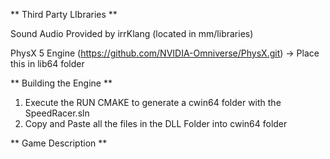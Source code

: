 ** Third Party LIbraries **

Sound Audio Provided by irrKlang (located in mm/libraries)

PhysX 5 Engine (https://github.com/NVIDIA-Omniverse/PhysX.git) -> Place this in lib64 folder

** Building the Engine ** 
1. Execute the RUN CMAKE to generate a cwin64 folder with the SpeedRacer.sln
2. Copy and Paste all the files in the DLL Folder into cwin64 folder

** Game Description ** 
